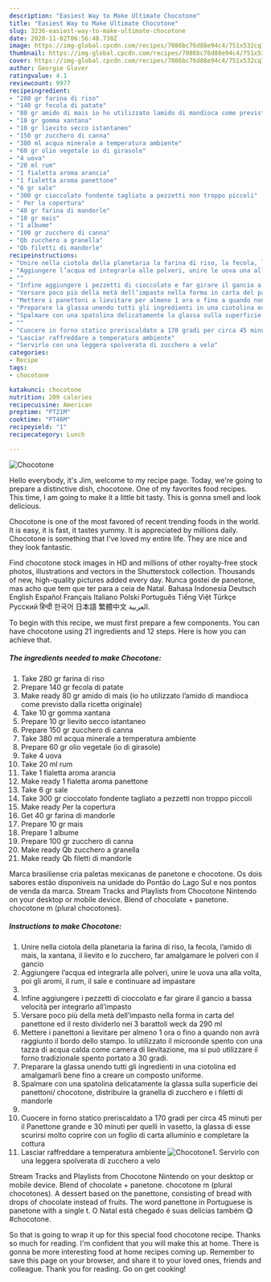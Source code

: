 ```yaml
---
description: "Easiest Way to Make Ultimate Chocotone"
title: "Easiest Way to Make Ultimate Chocotone"
slug: 3236-easiest-way-to-make-ultimate-chocotone
date: 2020-11-02T06:56:48.730Z
image: https://img-global.cpcdn.com/recipes/7086bc76d88e94c4/751x532cq70/chocotone-recipe-main-photo.jpg
thumbnail: https://img-global.cpcdn.com/recipes/7086bc76d88e94c4/751x532cq70/chocotone-recipe-main-photo.jpg
cover: https://img-global.cpcdn.com/recipes/7086bc76d88e94c4/751x532cq70/chocotone-recipe-main-photo.jpg
author: Georgie Glover
ratingvalue: 4.1
reviewcount: 9977
recipeingredient:
- "280 gr farina di riso"
- "140 gr fecola di patate"
- "80 gr amido di mais io ho utilizzato lamido di mandioca come previsto dalla ricetta originale"
- "10 gr gomma xantana"
- "10 gr lievito secco istantaneo"
- "150 gr zucchero di canna"
- "380 ml acqua minerale a temperatura ambiente"
- "60 gr olio vegetale io di girasole"
- "4 uova"
- "20 ml rum"
- "1 fialetta aroma arancia"
- "1 fialetta aroma panettone"
- "6 gr sale"
- "300 gr cioccolato fondente tagliato a pezzetti non troppo piccoli"
- " Per la copertura"
- "40 gr farina di mandorle"
- "10 gr mais"
- "1 albume"
- "100 gr zucchero di canna"
- "Qb zucchero a granella"
- "Qb filetti di mandorle"
recipeinstructions:
- "Unire nella ciotola della planetaria la farina di riso, la fecola, l’amido di mais, la xantana, il lievito e lo zucchero, far amalgamare le polveri con il gancio"
- "Aggiungere l’acqua ed integrarla alle polveri, unire le uova una alla volta, poi gli aromi, il rum, il sale e continuare ad impastare"
- ""
- "Infine aggiungere i pezzetti di cioccolato e far girare il gancio a bassa velocità per integrarlo all’impasto"
- "Versare poco più della metà dell’impasto nella forma in carta del panettone ed il resto dividerlo nei 3 barattoli weck da 290 ml"
- "Mettere i panettoni a lievitare per almeno 1 ora o fino a quando non avrà raggiunto il bordo dello stampo. Io utilizzato il microonde spento con una tazza di acqua calda come camera di lievitazione, ma si può utilizzare il forno tradizionale spento portato a 30 gradi."
- "Preparare la glassa unendo tutti gli ingredienti in una ciotolina ed amalgamarli bene fino a creare un composto uniforme."
- "Spalmare con una spatolina delicatamente la glassa sulla superficie dei panettoni/ chocotone, distribuire la granella di zucchero e i filetti di mandorle"
- ""
- "Cuocere in forno statico preriscaldato a 170 gradi per circa 45 minuti per il Panettone grande e 30 minuti per quelli in vasetto, la glassa di esse scurirsi molto coprire con un foglio di carta alluminio e completare la cottura"
- "Lasciar raffreddare a temperatura ambiente"
- "Servirlo con una leggera spolverata di zucchero a velo"
categories:
- Recipe
tags:
- chocotone

katakunci: chocotone 
nutrition: 209 calories
recipecuisine: American
preptime: "PT21M"
cooktime: "PT46M"
recipeyield: "1"
recipecategory: Lunch

---
```



![Chocotone](https://img-global.cpcdn.com/recipes/7086bc76d88e94c4/751x532cq70/chocotone-recipe-main-photo.jpg)

Hello everybody, it's Jim, welcome to my recipe page. Today, we're going to prepare a distinctive dish, chocotone. One of my favorites food recipes. This time, I am going to make it a little bit tasty. This is gonna smell and look delicious.

Chocotone is one of the most favored of recent trending foods in the world. It is easy, it is fast, it tastes yummy. It is appreciated by millions daily. Chocotone is something that I've loved my entire life. They are nice and they look fantastic.

Find chocotone stock images in HD and millions of other royalty-free stock photos, illustrations and vectors in the Shutterstock collection. Thousands of new, high-quality pictures added every day. Nunca gostei de panetone, mas acho que tem que ter para a ceia de Natal. Bahasa Indonesia Deutsch English Español Français Italiano Polski Português Tiếng Việt Türkçe Русский हिन्दी 한국어 日本語 繁體中文 العربية.


To begin with this recipe, we must first prepare a few components. You can have chocotone using 21 ingredients and 12 steps. Here is how you can achieve that.

<!--inarticleads1-->

##### The ingredients needed to make Chocotone:

1. Take 280 gr farina di riso
1. Prepare 140 gr fecola di patate
1. Make ready 80 gr amido di mais (io ho utilizzato l’amido di mandioca come previsto dalla ricetta originale)
1. Take 10 gr gomma xantana
1. Prepare 10 gr lievito secco istantaneo
1. Prepare 150 gr zucchero di canna
1. Take 380 ml acqua minerale a temperatura ambiente
1. Prepare 60 gr olio vegetale (io di girasole)
1. Take 4 uova
1. Take 20 ml rum
1. Take 1 fialetta aroma arancia
1. Make ready 1 fialetta aroma panettone
1. Take 6 gr sale
1. Take 300 gr cioccolato fondente tagliato a pezzetti non troppo piccoli
1. Make ready  Per la copertura
1. Get 40 gr farina di mandorle
1. Prepare 10 gr mais
1. Prepare 1 albume
1. Prepare 100 gr zucchero di canna
1. Make ready Qb zucchero a granella
1. Make ready Qb filetti di mandorle


Marca brasiliense cria paletas mexicanas de panetone e chocotone. Os dois sabores estão disponíveis na unidade do Pontão do Lago Sul e nos pontos de venda da marca. Stream Tracks and Playlists from Chocotone Nintendo on your desktop or mobile device. Blend of chocolate +‎ panetone. chocotone m (plural chocotones). 

<!--inarticleads2-->

##### Instructions to make Chocotone:

1. Unire nella ciotola della planetaria la farina di riso, la fecola, l’amido di mais, la xantana, il lievito e lo zucchero, far amalgamare le polveri con il gancio
1. Aggiungere l’acqua ed integrarla alle polveri, unire le uova una alla volta, poi gli aromi, il rum, il sale e continuare ad impastare
1. 
1. Infine aggiungere i pezzetti di cioccolato e far girare il gancio a bassa velocità per integrarlo all’impasto
1. Versare poco più della metà dell’impasto nella forma in carta del panettone ed il resto dividerlo nei 3 barattoli weck da 290 ml
1. Mettere i panettoni a lievitare per almeno 1 ora o fino a quando non avrà raggiunto il bordo dello stampo. Io utilizzato il microonde spento con una tazza di acqua calda come camera di lievitazione, ma si può utilizzare il forno tradizionale spento portato a 30 gradi.
1. Preparare la glassa unendo tutti gli ingredienti in una ciotolina ed amalgamarli bene fino a creare un composto uniforme.
1. Spalmare con una spatolina delicatamente la glassa sulla superficie dei panettoni/ chocotone, distribuire la granella di zucchero e i filetti di mandorle
1. 
1. Cuocere in forno statico preriscaldato a 170 gradi per circa 45 minuti per il Panettone grande e 30 minuti per quelli in vasetto, la glassa di esse scurirsi molto coprire con un foglio di carta alluminio e completare la cottura
1. Lasciar raffreddare a temperatura ambiente
<img src="//assets-global.cpcdn.com/assets/icons/button_play-2c75c40dde080a61004c1f40b05d8f140eaff45d7e9e6481dc71c63d2e7c4909.png" alt="Chocotone">1. Servirlo con una leggera spolverata di zucchero a velo


Stream Tracks and Playlists from Chocotone Nintendo on your desktop or mobile device. Blend of chocolate +‎ panetone. chocotone m (plural chocotones). A dessert based on the panettone, consisting of bread with drops of chocolate instead of fruits. The word panettone in Portuguese is panetone with a single t. O Natal está chegado é suas delícias também 😋 #chocotone. 

So that is going to wrap it up for this special food chocotone recipe. Thanks so much for reading. I'm confident that you will make this at home. There is gonna be more interesting food at home recipes coming up. Remember to save this page on your browser, and share it to your loved ones, friends and colleague. Thank you for reading. Go on get cooking!

